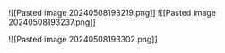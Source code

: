 ![[Pasted image 20240508193219.png]]
![[Pasted image 20240508193237.png]]

![[Pasted image 20240508193302.png]]